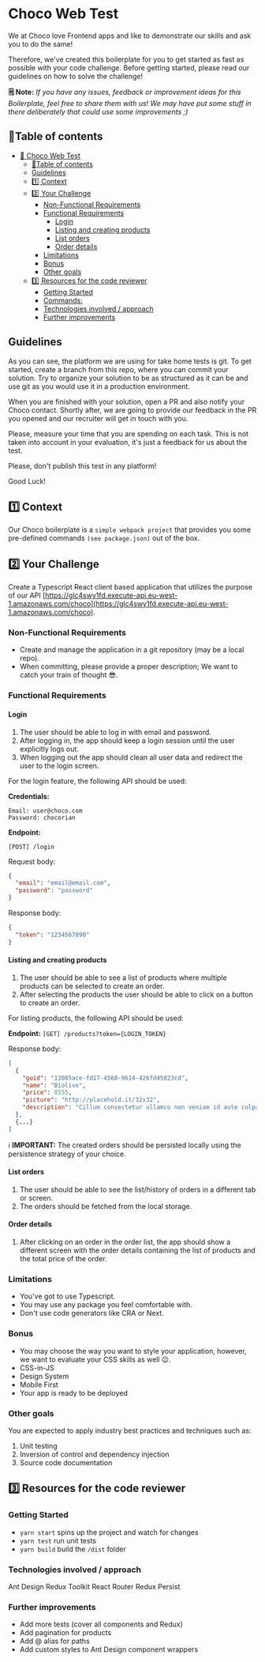 # Choco Web Test

We at Choco love Frontend apps and like to demonstrate our skills and ask you to do the same!

Therefore, we've created this boilerplate for you to get started as fast as possible with your code challenge. Before getting started, please read our guidelines on how to solve the challenge!

**🗒️ Note:**
_If you have any issues, feedback or improvement ideas for this Boilerplate, feel free to share them with us! We may have put some stuff in there deliberately that could use some improvements ;)_

## 📖Table of contents

- [🦄 Choco Web Test](#%f0%9f%a6%84-choco-web-test)
  - [📖Table of contents](#%f0%9f%93%96table-of-contents)
  - [Guidelines](#guidelines)
  - [1️⃣ Context](#1%ef%b8%8f%e2%83%a3-context)
  - [2️⃣ Your Challenge](#2%ef%b8%8f%e2%83%a3-your-challenge)
    - [Non-Functional Requirements](#non-functional-requirements)
    - [Functional Requirements](#functional-requirements)
      - [Login](#login)
      - [Listing and creating products](#listing-and-creating-products)
      - [List orders](#list-orders)
      - [Order details](#order-details)
    - [Limitations](#limitations)
    - [Bonus](#bonus)
    - [Other goals](#other-goals)
  - [3️⃣ Resources for the code reviewer](#3%ef%b8%8f%e2%83%a3-resources-for-the-code-reviewer)
    - [Getting Started](#getting-started)
    - [Commands:](#commands)
    - [Technologies involved / approach](#technologies-involved--approach)
    - [Further improvements](#further-improvements)
    
    
## Guidelines
As you can see, the platform we are using for take home tests is git. To get started, create a branch from this repo, where you can commit your solution. Try to organize your solution to be as structured as it can be and use git as you would use it in a production environment.

When you are finished with your solution, open a PR and also notify your Choco contact. Shortly after, we are going to provide our feedback in the PR you opened and our recruiter will get in touch with you.

Please, measure your time that you are spending on each task. This is not taken into account in your evaluation, it's just a feedback for us about the test.

Please, don't publish this test in any platform!

Good Luck!

## 1️⃣ Context

Our Choco boilerplate is a `simple webpack project` that provides you some pre-defined commands `(see package.json)` out of the box.

## 2️⃣ Your Challenge

Create a Typescript React client based application that utilizes the purpose of our API [​https://glc4swy1fd.execute-api.eu-west-1.amazonaws.com/choco](https://glc4swy1fd.execute-api.eu-west-1.amazonaws.com/choco).

### Non-Functional Requirements

- Create and manage the application in a git repository (may be a local repo).
- When committing, please provide a proper description; We want to catch your train of thought 😎.

### Functional Requirements

#### Login

1. The user should be able to log in with email and password.
2. After logging in, the app should keep a login session until the user explicitly logs out.
3. When logging out the app should clean all user data and redirect the user to the login screen.

For the login feature, the following API should be used:

**Credentials:**

```
Email: ​user@choco.com
Password:​ chocorian
```

**Endpoint:**

`[POST] /login`

Request body:

```json
{
  "email": "​email@email.com​",
  "password": "password"
}
```

Response body:

```json
{
  "token": "1234567890"
}
```

#### Listing and creating products

1. The user should be able to see a list of products where multiple products can be selected to create an order.
2. After selecting the products the user should be able to click on a button to create an order.

For listing products, the following API should be used:

**Endpoint:**
`[GET] ​/products?token={LOGIN_TOKEN}`

Response body:

```json
[
  {
    "guid": "13085ace-fd17-4560-9614-426fd45823cd",
    "name": "Biolive",
    "price": 8555,
    "picture": "http://placehold.it/32x32",
    "description": "Cillum consectetur ullamco non veniam id aute culpa Lorem exercitation qui ut do. Sunt ullamco reprehenderit fugiat nostrud officia incididunt excepteur labore irure non est. Excepteur nulla non elit eiusmod ad fugiat id reprehenderit do eu voluptate ea cupidatat. Do et irure ex in occaecat commodo reprehenderit duis. Occaecat non ex ullamco veniam consectetur culpa cillum labore ut proident aliqua ullamco elit esse.\r\n"
  },
  {...}
]
```

ℹ️ **IMPORTANT:** The created orders should be persisted locally using the persistence strategy of your choice.

#### List orders

1. The user should be able to see the list/history of orders in a different tab or screen.
2. The orders should be fetched from the local storage.

#### Order details

1. After clicking on an order in the order list, the app should show a different screen with the order details containing the list of products and the total price of the order.

### Limitations

- You've got to use Typescript.
- You may use any package you feel comfortable with.
- Don't use code generators like CRA or Next.

### Bonus

- You may choose the way you want to style your application, however, we want to evaluate your CSS skills as well 😉.
- CSS-in-JS
- Design System
- Mobile First
- Your app is ready to be deployed

### Other goals

You are expected to apply industry best practices and techniques such as:

1. Unit testing
2. Inversion of control and dependency injection
3. Source code documentation

## 3️⃣ Resources for the code reviewer

### Getting Started

- `yarn start` spins up the project and watch for changes
- `yarn test` run unit tests
- `yarn build` build the `/dist` folder

### Technologies involved / approach

Ant Design
Redux Toolkit
React Router
Redux Persist

### Further improvements

- Add more tests (cover all components and Redux)
- Add pagination for products
- Add @ alias for paths
- Add custom styles to Ant Design component wrappers
